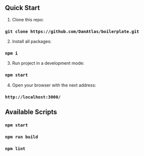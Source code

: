 ## Quick Start

1. Clone this repo:
### `git clone https://github.com/DanAtlas/boilerplate.git`
2. Install all packages:
### `npm i`
3. Run project in a development mode:
### `npm start`
4. Open your browser with the next address:
### `http://localhost:3000/`

## Available Scripts
### `npm start`
### `npm run build`
### `npm lint`